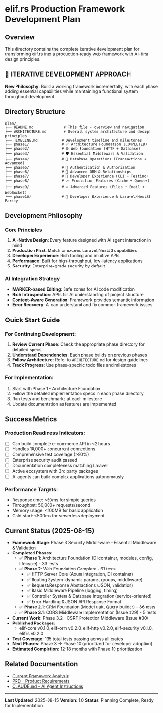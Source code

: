 # elif.rs Production Framework Development Plan

## Overview
This directory contains the complete iterative development plan for transforming elif.rs into a production-ready web framework with AI-first design principles.

## 🔄 **ITERATIVE DEVELOPMENT APPROACH**
**New Philosophy**: Build a working framework incrementally, with each phase adding essential capabilities while maintaining a functional system throughout development.

## Directory Structure
```
plan/
├── README.md              # This file - overview and navigation
├── ARCHITECTURE.md        # Overall system architecture and design principles
├── TIMELINE.md           # Development timeline and milestones
├── phase1/               # ✅ Architecture Foundation (COMPLETED)
├── phase2/               # 🌐 Web Foundation (HTTP + Database)
├── phase3/               # 🛡️ Essential Middleware & Validation
├── phase4/               # 💾 Database Operations (Transactions + Advanced)
├── phase5/               # 🔐 Authentication & Authorization
├── phase6/               # 🔗 Advanced ORM & Relationships
├── phase7/               # 🚀 Developer Experience (CLI + Testing)
├── phase8/               # 📈 Production Features (Cache + Queues)
├── phase9/               # ⭐ Advanced Features (Files + Email + WebSocket)
└── phase10/              # 🎨 Developer Experience & Laravel/NestJS Parity
```

## Development Philosophy

### Core Principles
1. **AI-Native Design**: Every feature designed with AI agent interaction in mind
2. **Production First**: Match or exceed Laravel/NestJS capabilities
3. **Developer Experience**: Rich tooling and intuitive APIs
4. **Performance**: Built for high-throughput, low-latency applications
5. **Security**: Enterprise-grade security by default

### AI Integration Strategy
- **MARKER-based Editing**: Safe zones for AI code modification
- **Rich Introspection**: APIs for AI understanding of project structure
- **Context-Aware Generation**: Framework provides semantic information
- **Error Recovery**: AI can understand and fix common framework issues

## Quick Start Guide

### For Continuing Development:
1. **Review Current Phase**: Check the appropriate phase directory for detailed specs
2. **Understand Dependencies**: Each phase builds on previous phases
3. **Follow Architecture**: Refer to `ARCHITECTURE.md` for design guidelines
4. **Track Progress**: Use phase-specific todo files and milestones

### For Implementation:
1. Start with Phase 1 - Architecture Foundation
2. Follow the detailed implementation specs in each phase directory
3. Run tests and benchmarks at each milestone
4. Update documentation as features are implemented

## Success Metrics

### Production Readiness Indicators:
- [ ] Can build complete e-commerce API in <2 hours
- [ ] Handles 10,000+ concurrent connections
- [ ] Comprehensive test coverage (>90%)
- [ ] Enterprise security audit passed
- [ ] Documentation completeness matching Laravel
- [ ] Active ecosystem with 3rd party packages
- [ ] AI agents can build complex applications autonomously

### Performance Targets:
- Response time: <50ms for simple queries
- Throughput: 50,000+ requests/second
- Memory usage: <100MB for basic application
- Cold start: <500ms for serverless deployment

## Current Status (2025-08-15)
- **Framework Stage**: Phase 3 Security Middleware - Essential Middleware & Validation 
- **Completed Phases**: 
  - ✅ **Phase 1**: Architecture Foundation (DI container, modules, config, lifecycle) - 33 tests
  - ✅ **Phase 2**: Web Foundation Complete - 61 tests
    - ✅ HTTP Server Core (Axum integration, DI container)
    - ✅ Routing System (dynamic params, groups, middleware)
    - ✅ Request/Response Abstractions (JSON, validation)
    - ✅ Basic Middleware Pipeline (logging, timing)
    - ✅ Controller System & Database Integration (service-oriented)
    - ✅ Error Handling & JSON API Response Format
  - ✅ **Phase 2.1**: ORM Foundation (Model trait, Query builder) - 36 tests
  - ✅ **Phase 3.1**: CORS Middleware Implementation (Issue #29) - 5 tests
- **Current Work**: Phase 3.2 - CSRF Protection Middleware (Issue #30)
- **Published Packages**: 
  - elif-core v0.1.0, elif-orm v0.2.0, elif-http v0.2.0, elif-security v0.1.0, elifrs v0.2.0
- **Test Coverage**: 135 total tests passing across all crates
- **Next Phases**: Phase 3 → Phase 10 (prioritized for developer adoption)
- **Estimated Completion**: 12-18 months with Phase 10 prioritization

## Related Documentation
- [Current Framework Analysis](../README.md)
- [PRD - Product Requirements](../PRD.md)
- [CLAUDE.md - AI Agent Instructions](../CLAUDE.md)

---

**Last Updated**: 2025-08-15
**Version**: 1.0
**Status**: Planning Complete, Ready for Implementation